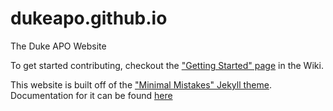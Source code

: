 # dukeapo.github.io
The Duke APO Website

To get started contributing, checkout the ["Getting Started" page](https://github.com/DukeAPO/dukeapo.github.io/wiki) in the Wiki.

This website is built off of the ["Minimal Mistakes" Jekyll theme](https://github.com/mmistakes/minimal-mistakes). Documentation for it can be found [here](https://mmistakes.github.io/minimal-mistakes/docs/quick-start-guide/)
